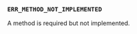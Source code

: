 ### `ERR_METHOD_NOT_IMPLEMENTED`

A method is required but not implemented.

<a id="ERR_MISSING_ARGS"></a>
